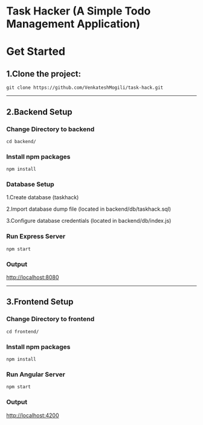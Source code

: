 # Task Hacker (A Simple Todo Management Application)

# Get Started

## 1.Clone the project:

```git clone https://github.com/VenkateshMogili/task-hack.git```

------------------------------------------------------------------------
## 2.Backend Setup

### Change Directory to backend
```cd backend/```

### Install npm packages
```npm install```

### Database Setup
1.Create database (taskhack)

2.Import database dump file (located in backend/db/taskhack.sql)

3.Configure database credentials (located in backend/db/index.js)

### Run Express Server
```npm start```


### Output
<a href="http://localhost:8080" target="_blank">http://localhost:8080</a>

-----------------------------------------------------------------
## 3.Frontend Setup

### Change Directory to frontend
```cd frontend/```

### Install npm packages
```npm install```

### Run Angular Server
```npm start```

### Output
<a href="http://localhost:4200" target="_blank">http://localhost:4200</a>
